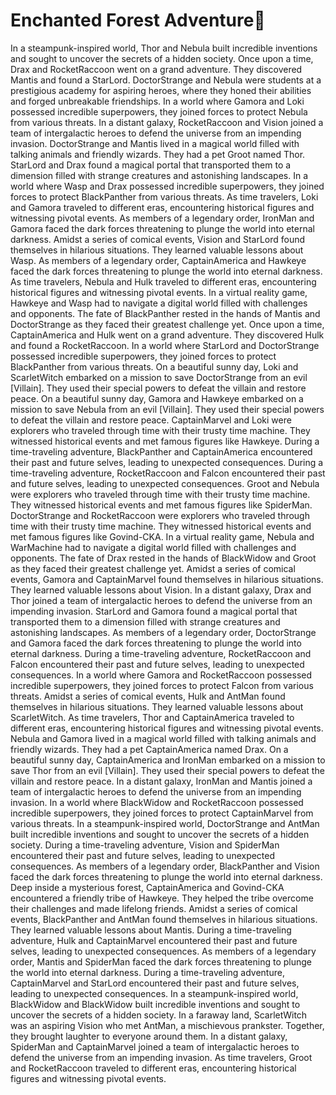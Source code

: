 # Enchanted Forest Adventure:star2:

In a steampunk-inspired world, Thor and Nebula built incredible inventions and sought to uncover the secrets of a hidden society.
Once upon a time, Drax and RocketRaccoon went on a grand adventure. They discovered Mantis and found a StarLord.
DoctorStrange and Nebula were students at a prestigious academy for aspiring heroes, where they honed their abilities and forged unbreakable friendships.
In a world where Gamora and Loki possessed incredible superpowers, they joined forces to protect Nebula from various threats.
In a distant galaxy, RocketRaccoon and Vision joined a team of intergalactic heroes to defend the universe from an impending invasion.
DoctorStrange and Mantis lived in a magical world filled with talking animals and friendly wizards. They had a pet Groot named Thor.
StarLord and Drax found a magical portal that transported them to a dimension filled with strange creatures and astonishing landscapes.
In a world where Wasp and Drax possessed incredible superpowers, they joined forces to protect BlackPanther from various threats.
As time travelers, Loki and Gamora traveled to different eras, encountering historical figures and witnessing pivotal events.
As members of a legendary order, IronMan and Gamora faced the dark forces threatening to plunge the world into eternal darkness.
Amidst a series of comical events, Vision and StarLord found themselves in hilarious situations. They learned valuable lessons about Wasp.
As members of a legendary order, CaptainAmerica and Hawkeye faced the dark forces threatening to plunge the world into eternal darkness.
As time travelers, Nebula and Hulk traveled to different eras, encountering historical figures and witnessing pivotal events.
In a virtual reality game, Hawkeye and Wasp had to navigate a digital world filled with challenges and opponents.
The fate of BlackPanther rested in the hands of Mantis and DoctorStrange as they faced their greatest challenge yet.
Once upon a time, CaptainAmerica and Hulk went on a grand adventure. They discovered Hulk and found a RocketRaccoon.
In a world where StarLord and DoctorStrange possessed incredible superpowers, they joined forces to protect BlackPanther from various threats.
On a beautiful sunny day, Loki and ScarletWitch embarked on a mission to save DoctorStrange from an evil [Villain]. They used their special powers to defeat the villain and restore peace.
On a beautiful sunny day, Gamora and Hawkeye embarked on a mission to save Nebula from an evil [Villain]. They used their special powers to defeat the villain and restore peace.
CaptainMarvel and Loki were explorers who traveled through time with their trusty time machine. They witnessed historical events and met famous figures like Hawkeye.
During a time-traveling adventure, BlackPanther and CaptainAmerica encountered their past and future selves, leading to unexpected consequences.
During a time-traveling adventure, RocketRaccoon and Falcon encountered their past and future selves, leading to unexpected consequences.
Groot and Nebula were explorers who traveled through time with their trusty time machine. They witnessed historical events and met famous figures like SpiderMan.
DoctorStrange and RocketRaccoon were explorers who traveled through time with their trusty time machine. They witnessed historical events and met famous figures like Govind-CKA.
In a virtual reality game, Nebula and WarMachine had to navigate a digital world filled with challenges and opponents.
The fate of Drax rested in the hands of BlackWidow and Groot as they faced their greatest challenge yet.
Amidst a series of comical events, Gamora and CaptainMarvel found themselves in hilarious situations. They learned valuable lessons about Vision.
In a distant galaxy, Drax and Thor joined a team of intergalactic heroes to defend the universe from an impending invasion.
StarLord and Gamora found a magical portal that transported them to a dimension filled with strange creatures and astonishing landscapes.
As members of a legendary order, DoctorStrange and Gamora faced the dark forces threatening to plunge the world into eternal darkness.
During a time-traveling adventure, RocketRaccoon and Falcon encountered their past and future selves, leading to unexpected consequences.
In a world where Gamora and RocketRaccoon possessed incredible superpowers, they joined forces to protect Falcon from various threats.
Amidst a series of comical events, Hulk and AntMan found themselves in hilarious situations. They learned valuable lessons about ScarletWitch.
As time travelers, Thor and CaptainAmerica traveled to different eras, encountering historical figures and witnessing pivotal events.
Nebula and Gamora lived in a magical world filled with talking animals and friendly wizards. They had a pet CaptainAmerica named Drax.
On a beautiful sunny day, CaptainAmerica and IronMan embarked on a mission to save Thor from an evil [Villain]. They used their special powers to defeat the villain and restore peace.
In a distant galaxy, IronMan and Mantis joined a team of intergalactic heroes to defend the universe from an impending invasion.
In a world where BlackWidow and RocketRaccoon possessed incredible superpowers, they joined forces to protect CaptainMarvel from various threats.
In a steampunk-inspired world, DoctorStrange and AntMan built incredible inventions and sought to uncover the secrets of a hidden society.
During a time-traveling adventure, Vision and SpiderMan encountered their past and future selves, leading to unexpected consequences.
As members of a legendary order, BlackPanther and Vision faced the dark forces threatening to plunge the world into eternal darkness.
Deep inside a mysterious forest, CaptainAmerica and Govind-CKA encountered a friendly tribe of Hawkeye. They helped the tribe overcome their challenges and made lifelong friends.
Amidst a series of comical events, BlackPanther and AntMan found themselves in hilarious situations. They learned valuable lessons about Mantis.
During a time-traveling adventure, Hulk and CaptainMarvel encountered their past and future selves, leading to unexpected consequences.
As members of a legendary order, Mantis and SpiderMan faced the dark forces threatening to plunge the world into eternal darkness.
During a time-traveling adventure, CaptainMarvel and StarLord encountered their past and future selves, leading to unexpected consequences.
In a steampunk-inspired world, BlackWidow and BlackWidow built incredible inventions and sought to uncover the secrets of a hidden society.
In a faraway land, ScarletWitch was an aspiring Vision who met AntMan, a mischievous prankster. Together, they brought laughter to everyone around them.
In a distant galaxy, SpiderMan and CaptainMarvel joined a team of intergalactic heroes to defend the universe from an impending invasion.
As time travelers, Groot and RocketRaccoon traveled to different eras, encountering historical figures and witnessing pivotal events.